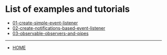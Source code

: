 # List of examples and tutorials

- [01-create-simple-event-listener](01-create-simple-event-listener.md)
- [02-create-notifications-based-event-listener](02-create-notifications-based-event-listener.md)
- [03-observable-observers-and-pipes](03-observable-observers-and-pipes.md)

---
- [HOME](../README.md)
